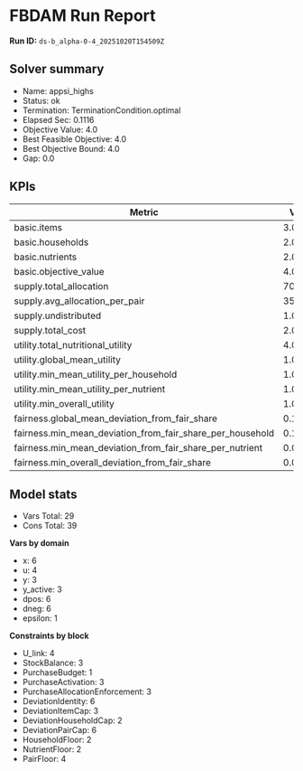 # FBDAM Run Report

**Run ID:** `ds-b_alpha-0-4_20251020T154509Z`

## Solver summary
- Name: appsi_highs
- Status: ok
- Termination: TerminationCondition.optimal
- Elapsed Sec: 0.1116
- Objective Value: 4.0
- Best Feasible Objective: 4.0
- Best Objective Bound: 4.0
- Gap: 0.0

## KPIs
| Metric | Value |
|---|---|
| basic.items | 3.0 |
| basic.households | 2.0 |
| basic.nutrients | 2.0 |
| basic.objective_value | 4.0 |
| supply.total_allocation | 70.0 |
| supply.avg_allocation_per_pair | 35.0 |
| supply.undistributed | 1.0 |
| supply.total_cost | 2.0 |
| utility.total_nutritional_utility | 4.0 |
| utility.global_mean_utility | 1.0 |
| utility.min_mean_utility_per_household | 1.0 |
| utility.min_mean_utility_per_nutrient | 1.0 |
| utility.min_overall_utility | 1.0 |
| fairness.global_mean_deviation_from_fair_share | 0.16667 |
| fairness.min_mean_deviation_from_fair_share_per_household | 0.16667 |
| fairness.min_mean_deviation_from_fair_share_per_nutrient | 0.0 |
| fairness.min_overall_deviation_from_fair_share | 0.0 |

## Model stats
- Vars Total: 29
- Cons Total: 39

**Vars by domain**
- x: 6
- u: 4
- y: 3
- y_active: 3
- dpos: 6
- dneg: 6
- epsilon: 1

**Constraints by block**
- U_link: 4
- StockBalance: 3
- PurchaseBudget: 1
- PurchaseActivation: 3
- PurchaseAllocationEnforcement: 3
- DeviationIdentity: 6
- DeviationItemCap: 3
- DeviationHouseholdCap: 2
- DeviationPairCap: 6
- HouseholdFloor: 2
- NutrientFloor: 2
- PairFloor: 4
